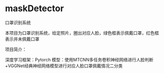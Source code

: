 # maskDetector
口罩识别系统

本项目为口罩识别系统，给定照片，圈出对应人脸，绿色框表示佩戴口罩，红色框表示并未佩戴口罩
 
 
项目简介：

深度学习框架：Pytorch
模型：使用MTCNN多任务卷积神经网络进行人脸判断+VGGNet经典神经网络模型进行对应人脸口罩佩戴情况二分类 
